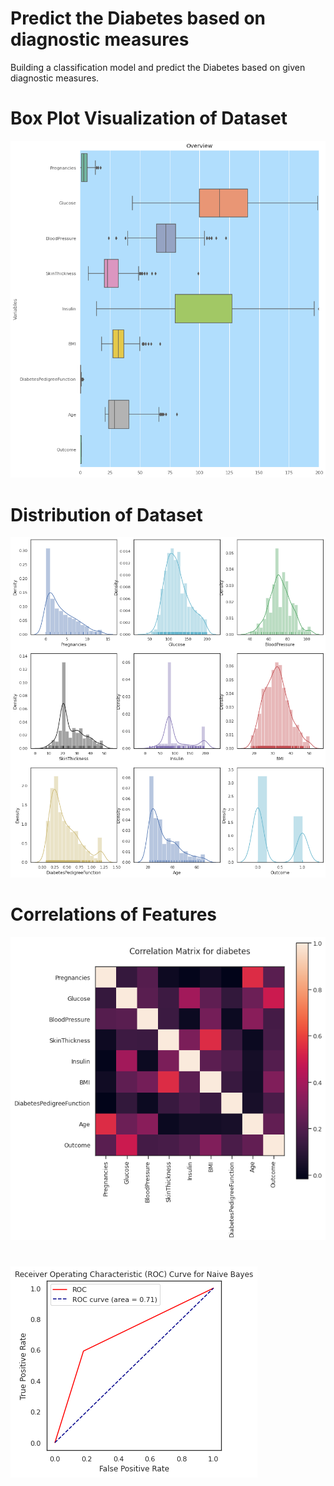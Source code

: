 # Predict the Diabetes based on diagnostic measures
Building a classification model and predict the Diabetes based on given diagnostic measures.<br>

# Box Plot Visualization of Dataset
![Box Plot Visualization of Dataset](outliers.png)

# Distribution of Dataset
![Distribution of Dataset](distribution.png)

# Correlations of Features
![Correlations of Features](correlation.png)
#   
![Distribution of Dataset SECOND](naive.png)
